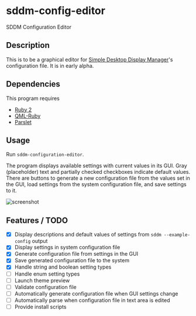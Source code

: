# sddm-config-editor

SDDM Configuration Editor

## Description

This is to be a graphical editor for [Simple Desktop Display Manager](https://github.com/sddm/sddm)'s configuration file. It is in early alpha.

## Dependencies

This program requires

* [Ruby 2](https://www.ruby-lang.org)
* [QML-Ruby](http://seanchas116.github.io/ruby-qml/)
* [Parslet](http://kschiess.github.io/parslet/)

## Usage

Run `sddm-configuration-editor`.

The program displays available settings with current values in its GUI. Gray (placeholder) text and partially checked checkboxes indicate default values. There are buttons to generate a new configuration file from the values set in the GUI, load settings from the system configuration file, and save settings to it.

![screenshot](http://i.imgur.com/9f1T3K4.png)

## Features / TODO

- [x] Display descriptions and default values of settings from `sddm --example-config` output
- [x] Display settings in system configuration file
- [x] Generate configuration file from settings in the GUI
- [x] Save generated configuration file to the system
- [x] Handle string and boolean setting types
- [ ] Handle enum setting types
- [ ] Launch theme preview
- [ ] Validate configuration file
- [ ] Automatically generate configuration file when GUI settings change
- [ ] Automatically parse when configuration file in text area is edited
- [ ] Provide install scripts
